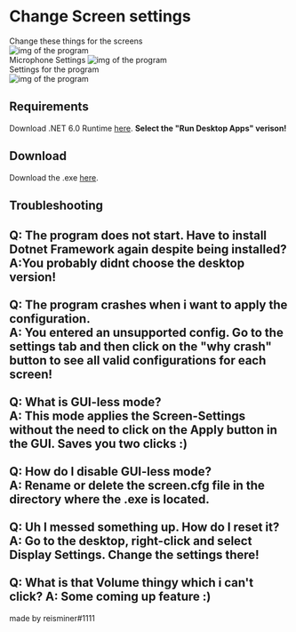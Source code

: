 # Change Screen settings
Change these things for the screens<br>
![img of the program](https://cdn.upload.systems/uploads/PRP0tJ71.png)<br>
Microphone Settings
![img of the program](https://cdn.upload.systems/uploads/hsiKcniP.png)<br>
Settings for the program<br>
![img of the program](https://cdn.upload.systems/uploads/Qu5rqIip.png)<br>

## Requirements

Download .NET 6.0 Runtime [here](https://dotnet.microsoft.com/en-us/download/dotnet/6.0/runtime). **Select the "Run
Desktop Apps" verison!**

## Download

Download the .exe [here](https://github.com/ReisMiner/change-screen-settings/releases).

## Troubleshooting

Q: The program does not start. Have to install Dotnet Framework again despite being installed?<br>
A:You probably didnt choose the desktop version!<br>
<br>
Q: The program crashes when i want to apply the configuration.<br>
A: You entered an unsupported config. Go to the settings tab and then click on the "why crash" button to see all valid configurations for each screen!<br>
<br>
Q: What is GUI-less mode?[<br>]()
A: This mode applies the Screen-Settings without the need to click on the Apply button in the GUI. Saves you two clicks :)<br>
<br>
Q: How do I disable GUI-less mode?<br>
A: Rename or delete the screen.cfg file in the directory where the .exe is located.<br>
<br>
Q: Uh I messed something up. How do I reset it?<br>
A: Go to the desktop, right-click and select Display Settings. Change the settings there!<br>
<br>
Q: What is that Volume thingy which i can't click?
A: Some coming up feature :)<br>
---
made by reisminer#1111
